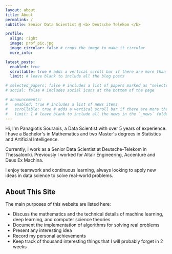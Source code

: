 ```yaml
---
layout: about
title: About
permalink: /
subtitle: Senior Data Scientist @ <b> Deutsche Telekom </b>

profile:
  align: right
  image: prof_pic.jpg
  image_circular: false # crops the image to make it circular
  more_info: 

latest_posts:
  enabled: true
  scrollable: true # adds a vertical scroll bar if there are more than 3 new posts items
  limit: # leave blank to include all the blog posts

# selected_papers: false # includes a list of papers marked as "selected={true}"
# social: false # includes social icons at the bottom of the page

# announcements:
#   enabled: true # includes a list of news items
#   scrollable: true # adds a vertical scroll bar if there are more than 3 news items
#   limit: 1 # leave blank to include all the news in the `_news` folder
---
```


Hi, I'm Panagiotis Souranis, a Data Scientist with over 5 years of experience. I have a Bachelor's in Mathematics and two Master's degrees in Statistics and Artificial Intelligence. 

Currently, I work as a Senior Data Scientist at Deutsche-Telekom in Thessaloniki. Previously I worked for Altair Engineering, Accenture and Deus Ex Machina.

I enjoy teamwork and continuous learning, always looking to apply new ideas in data science to solve real-world problems.

## About This Site

The main purposes of this website are listed here:

- Discuss the mathematics and the technical details of machine learning, deep learning, and computer science theories
- Document the implementation of algorithms for solving real problems
- Present any interesting idea
- Record my personal achievements
- Keep track of thousand interesting things that I will probably forget in 2 weeks


